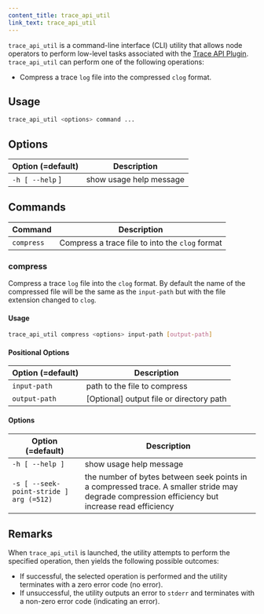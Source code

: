 ```yaml
---
content_title: trace_api_util
link_text: trace_api_util
---
```


`trace_api_util` is a command-line interface (CLI) utility that allows node operators to perform low-level tasks associated with the [Trace API Plugin](../01_nodeop/03_plugins/trace_api_plugin/index.md). `trace_api_util` can perform one of the following operations:

* Compress a trace `log` file into the compressed `clog` format.

## Usage
```sh
trace_api_util <options> command ...
```

## Options
Option (=default) | Description
-|-
`-h [ --help` ] | show usage help message

## Commands
Command | Description
-|-
`compress` | Compress a trace file to into the `clog` format

### compress
Compress a trace `log` file into the `clog` format.  By default the name of the compressed file will be the same as the `input-path` but with the file extension changed to `clog`.

#### Usage
```sh
trace_api_util compress <options> input-path [output-path]
```

#### Positional Options
Option (=default) | Description
-|-
`input-path` | path to the file to compress
`output-path` | [Optional] output file or directory path

#### Options
Option (=default) | Description
-|-
`-h [ --help ]` | show usage help message
`-s [ --seek-point-stride ] arg (=512)` | the number of bytes between seek points in a compressed trace.  A smaller stride may degrade compression efficiency but increase read efficiency

## Remarks
When `trace_api_util` is launched, the utility attempts to perform the specified operation, then yields the following possible outcomes:
* If successful, the selected operation is performed and the utility terminates with a zero error code (no error).
* If unsuccessful, the utility outputs an error to `stderr` and terminates with a non-zero error code (indicating an error).
